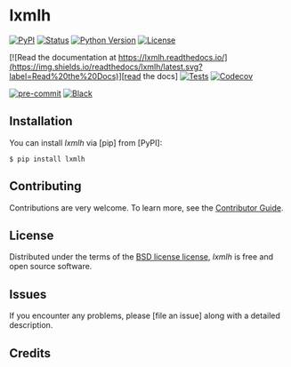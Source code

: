 # lxmlh

[![PyPI](https://img.shields.io/pypi/v/lxmlh.svg)][pypi status]
[![Status](https://img.shields.io/pypi/status/lxmlh.svg)][pypi status]
[![Python Version](https://img.shields.io/pypi/pyversions/lxmlh)][pypi status]
[![License](https://img.shields.io/pypi/l/lxmlh)][license]

[![Read the documentation at https://lxmlh.readthedocs.io/](https://img.shields.io/readthedocs/lxmlh/latest.svg?label=Read%20the%20Docs)][read the docs]
[![Tests](https://github.com/sami-m-g/lxmlh/actions/workflows/python-test.yml/badge.svg)][tests]
[![Codecov](https://codecov.io/gh/sami-m-g/lxmlh/branch/main/graph/badge.svg)][codecov]

[![pre-commit](https://img.shields.io/badge/pre--commit-enabled-brightgreen?logo=pre-commit&logoColor=white)][pre-commit]
[![Black](https://img.shields.io/badge/code%20style-black-000000.svg)][black]

[pypi status]: https://pypi.org/project/lxmlh/
[read the docs]: https://lxmlh.readthedocs.io/
[tests]: https://github.com/sami-m-g/lxmlh/actions?workflow=Tests
[codecov]: https://app.codecov.io/gh/sami-m-g/lxmlh
[pre-commit]: https://github.com/pre-commit/pre-commit
[black]: https://github.com/psf/black

## Installation

You can install _lxmlh_ via [pip] from [PyPI]:

```console
$ pip install lxmlh
```

## Contributing

Contributions are very welcome.
To learn more, see the [Contributor Guide].

## License

Distributed under the terms of the [BSD license license][license],
_lxmlh_ is free and open source software.

## Issues

If you encounter any problems,
please [file an issue] along with a detailed description.


## Credits


[license]: https://github.com/sami-m-g/lxmlh/blob/main/LICENSE
[contributor guide]: https://github.com/sami-m-g/lxmlh/blob/main/CONTRIBUTING.md
